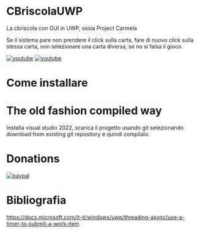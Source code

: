 # CBriscolaUWP
La cbriscola con GUI in UWP, ossia Project Carmela

Se il sistema pare non prendere il click sulla carta, fare di nuovo click sulla stessa carta, non selezionare una carta diversa, se no si falsa il gioco.

[![youtube](https://i.ibb.co/nrS30zm/image-83c10f90-2b28-4fd7-9d15-ac1ba3fe7d0f20220820-192705.jpg)](https://youtu.be/w9OO5Ey8tt0)
[![youtube](https://i.ibb.co/qkbNyzb/mq2.jpg)](https://www.youtube.com/watch?v=BG12__cPoGg)

# Come installare

# The old fashion compiled way

Installa visual studio 2022, scarica il progetto usando git selezionando download from existing git repository e quindi compilalo.

# Donations

[![paypal](https://www.paypalobjects.com/en_US/i/btn/btn_donateCC_LG.gif)](https://www.paypal.com/cgi-bin/webscr?cmd=_s-xclick&hosted_button_id=H4ZHTFRCETWXG)

# Bibliografia
https://docs.microsoft.com/it-it/windows/uwp/threading-async/use-a-timer-to-submit-a-work-item
